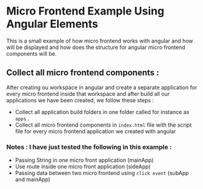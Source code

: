# Micro Frontend Example Using Angular Elements
This is a small example of how micro frontend works with angular and how will be displayed and how does the structure for angular micro frontend components will be.


## Collect all micro frontend components :
After creating ou workspace in angular and create a separate application for every micro frontend inside that workspace and after build all our applications we have been created, we follow these steps :
- Collect all application build folders in one folder called for instance as `apps` .
- Collect all micro frontend components in `index.html` file with the script file for every micro frontend application we created with angular


### Notes : I have just tested the following in this example :
- Passing String in one micro front application (mainApp)
- Use route inside one micro front application (sideApp)
- Passing data between two micro frontend using `click event` (subApp and mainApp)